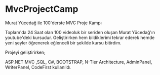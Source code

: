 # MvcProjectCamp
Murat Yücedağ ile 100'derste MVC Proje Kampı

Toplam'da 24 Saat olan 100 videoluk bir seriden oluşan Murat Yücedağ'ın youtube'deki kursudur.
Geliştirirken hem bildiklerimi tekrar ederek hemde yeni şeyler öğrenerek eğlenceli bir şekilde kursu bitirdim.

Projeyi geliştirirken;

ASP.NET MVC ,SQL,
C#, BOOTSTRAP, N-Tier Architecture, AdminPanel, WriterPanel, CodeFirst kullanıldı.

